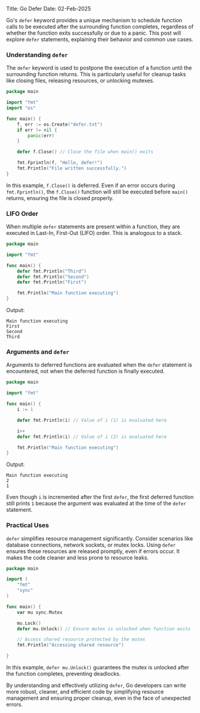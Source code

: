 Title: Go Defer
Date: 02-Feb-2025

Go's `defer` keyword provides a unique mechanism to schedule function calls to be executed after the surrounding function completes, regardless of whether the function exits successfully or due to a panic. This post will explore `defer` statements, explaining their behavior and common use cases.

### Understanding `defer`

The `defer` keyword is used to postpone the execution of a function until the surrounding function returns. This is particularly useful for cleanup tasks like closing files, releasing resources, or unlocking mutexes.

```go
package main

import "fmt"
import "os"

func main() {
    f, err := os.Create("defer.txt")
    if err != nil {
        panic(err)
    }

    defer f.Close() // Close the file when main() exits

    fmt.Fprintln(f, "Hello, defer!")
    fmt.Println("File written successfully.")
}

```

In this example, `f.Close()` is deferred.  Even if an error occurs during `fmt.Fprintln()`, the `f.Close()` function will still be executed before `main()` returns, ensuring the file is closed properly.

### LIFO Order

When multiple `defer` statements are present within a function, they are executed in Last-In, First-Out (LIFO) order.  This is analogous to a stack.

```go
package main

import "fmt"

func main() {
    defer fmt.Println("Third")
    defer fmt.Println("Second")
    defer fmt.Println("First")

    fmt.Println("Main function executing")
}
```

Output:

```
Main function executing
First
Second
Third
```

### Arguments and `defer`

Arguments to deferred functions are evaluated when the `defer` statement is encountered, not when the deferred function is finally executed.

```go
package main

import "fmt"

func main() {
    i := 1

    defer fmt.Println(i) // Value of i (1) is evaluated here

    i++
    defer fmt.Println(i) // Value of i (2) is evaluated here

    fmt.Println("Main function executing")
}

```

Output:

```
Main function executing
2
1
```

Even though `i` is incremented after the first `defer`, the first deferred function still prints `1` because the argument was evaluated at the time of the `defer` statement.

### Practical Uses

`defer` simplifies resource management significantly. Consider scenarios like database connections, network sockets, or mutex locks. Using `defer` ensures these resources are released promptly, even if errors occur. It makes the code cleaner and less prone to resource leaks.

```go
package main

import (
    "fmt"
    "sync"
)

func main() {
    var mu sync.Mutex

    mu.Lock()
    defer mu.Unlock() // Ensure mutex is unlocked when function exits

    // Access shared resource protected by the mutex
    fmt.Println("Accessing shared resource")

}

```

In this example, `defer mu.Unlock()` guarantees the mutex is unlocked after the function completes, preventing deadlocks.


By understanding and effectively utilizing `defer`, Go developers can write more robust, cleaner, and efficient code by simplifying resource management and ensuring proper cleanup, even in the face of unexpected errors.
